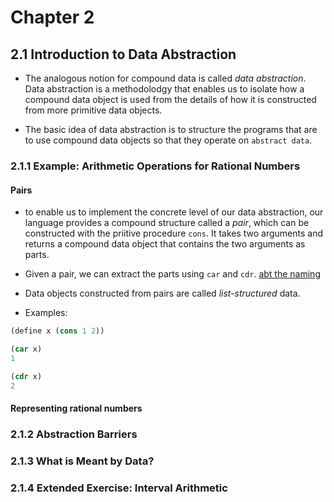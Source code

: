 # Chapter 2

## 2.1 Introduction to Data Abstraction

- The analogous notion for compound data is called *data abstraction*. Data abstraction is a 
methodolodgy that enables us to isolate how a compound data object is used from the details of how 
it is constructed from more primitive data objects.

- The basic idea of data abstraction is to structure the programs that are to use compound data 
objects so that they operate on ``abstract data``. 

### 2.1.1 Example: Arithmetic Operations for Rational Numbers

#### Pairs

- to enable us to implement the concrete level of our data abstraction, our language provides a 
compound structure called a *pair*, which can be constructed with the priitive procedure `cons`. 
It takes two arguments and returns a compound data object that contains the two arguments as parts.

- Given a pair, we can extract the parts using `car` and `cdr`. [abt the naming](https://mitpress.mit.edu/sites/default/files/sicp/full-text/book/book-Z-H-14.html#footnote_Temp_133)

- Data objects constructed from pairs are called *list-structured* data.

- Examples:
```lisp
(define x (cons 1 2))

(car x)
1

(cdr x)
2
```

#### Representing rational numbers

### 2.1.2 Abstraction Barriers

### 2.1.3 What is Meant by Data?

### 2.1.4 Extended Exercise: Interval Arithmetic